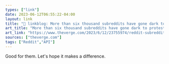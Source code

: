 ```yaml
---
types: ["link"]
date: 2023-06-12T06:55:22-04:00
layout: link
title: "🔗 linkblog: More than six thousand subreddits have gone dark to protest Reddit’s API changes - The Verge'"
art_title: "More than six thousand subreddits have gone dark to protest Reddit’s API changes - The Verge"
art_link: "https://www.theverge.com/2023/6/12/23755974/reddit-subreddits-going-dark-private-protest-api-changes"
sources: ["theverge.com"]
tags: ["Reddit","API"]
---
```

Good for them. Let's hope it makes a difference.  
 
